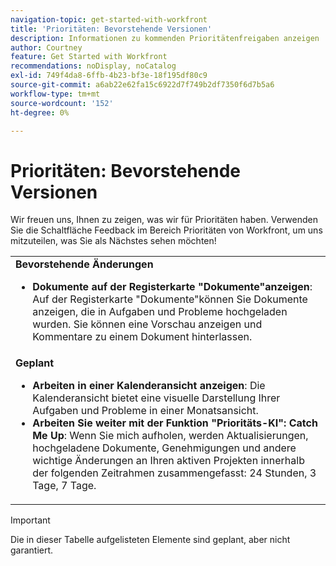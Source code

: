 ```yaml
---
navigation-topic: get-started-with-workfront
title: 'Prioritäten: Bevorstehende Versionen'
description: Informationen zu kommenden Prioritätenfreigaben anzeigen
author: Courtney
feature: Get Started with Workfront
recommendations: noDisplay, noCatalog
exl-id: 749f4da8-6ffb-4b23-bf3e-18f195df80c9
source-git-commit: a6ab22e62fa15c6922d7f749b2df7350f6d7b5a6
workflow-type: tm+mt
source-wordcount: '152'
ht-degree: 0%

---
```


# Prioritäten: Bevorstehende Versionen

Wir freuen uns, Ihnen zu zeigen, was wir für Prioritäten haben. Verwenden Sie die Schaltfläche Feedback im Bereich Prioritäten von Workfront, um uns mitzuteilen, was Sie als Nächstes sehen möchten!

<table>
  <tr>
    <td><strong> Bevorstehende Änderungen</strong>
    <ul>

<li><strong>Dokumente auf der Registerkarte "Dokumente"anzeigen</strong>: Auf der Registerkarte "Dokumente"können Sie Dokumente anzeigen, die in Aufgaben und Probleme hochgeladen wurden. Sie können eine Vorschau anzeigen und Kommentare zu einem Dokument hinterlassen. </li>
    </ul>
    </td>
  </tr>
  <tr>
    <td><strong>Geplant</strong>
    <ul>
    <li><strong>Arbeiten in einer Kalenderansicht anzeigen</strong>: Die Kalenderansicht bietet eine visuelle Darstellung Ihrer Aufgaben und Probleme in einer Monatsansicht.</li>
    <li><strong>Arbeiten Sie weiter mit der Funktion "Prioritäts-KI": Catch Me Up</strong>: Wenn Sie mich aufholen, werden Aktualisierungen, hochgeladene Dokumente, Genehmigungen und andere wichtige Änderungen an Ihren aktiven Projekten innerhalb der folgenden Zeitrahmen zusammengefasst: 24 Stunden, 3 Tage, 7 Tage.</li>
    </ul>
    </td>
  </tr>
</table>


>[!IMPORTANT]
>
>Die in dieser Tabelle aufgelisteten Elemente sind geplant, aber nicht garantiert.
